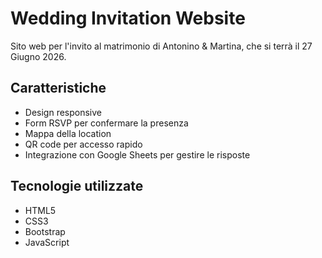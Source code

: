 # Wedding Invitation Website

Sito web per l'invito al matrimonio di Antonino & Martina, che si terrà il 27 Giugno 2026.

## Caratteristiche
- Design responsive
- Form RSVP per confermare la presenza
- Mappa della location
- QR code per accesso rapido
- Integrazione con Google Sheets per gestire le risposte

## Tecnologie utilizzate
- HTML5
- CSS3
- Bootstrap
- JavaScript